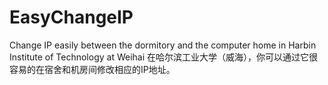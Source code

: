 # EasyChangeIP
Change IP easily between the dormitory and the computer home in Harbin Institute of Technology at Weihai
在哈尔滨工业大学（威海），你可以通过它很容易的在宿舍和机房间修改相应的IP地址。
